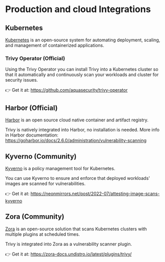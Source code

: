 # Production and cloud Integrations

## Kubernetes 

[Kubernetes](https://kubernetes.io/) is an open-source system for automating deployment, scaling, and management of containerized applications.

### Trivy Operator (Official)

Using the Trivy Operator you can install Trivy into a Kubernetes cluster so that it automatically and continuously scan your workloads and cluster for security issues.

👉 Get it at: <https://github.com/aquasecurity/trivy-operator>

## Harbor (Official)
[Harbor](https://goharbor.io/) is an open source cloud native container and artifact registry.

Trivy is natively integrated into Harbor, no installation is needed. More info in Harbor documentation: <https://goharbor.io/docs/2.6.0/administration/vulnerability-scanning>

## Kyverno (Community)
[Kyverno](https://kyverno.io/) is a policy management tool for Kubernetes.

You can use Kyverno to ensure and enforce that deployed workloads' images are scanned for vulnerabilities.

👉 Get it at: <https://neonmirrors.net/post/2022-07/attesting-image-scans-kyverno>

## Zora (Community)

[Zora](https://zora-docs.undistro.io/) is an open-source solution that scans Kubernetes clusters with multiple plugins at scheduled times.  

Trivy is integrated into Zora as a vulnerability scanner plugin.

👉 Get it at: <https://zora-docs.undistro.io/latest/plugins/trivy/>
